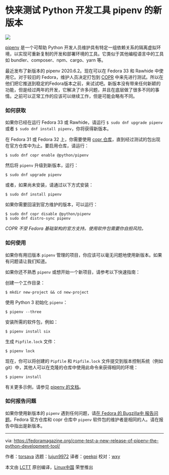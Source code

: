 [#]: collector: (lujun9972)
[#]: translator: (geekpi)
[#]: reviewer: (wxy)
[#]: publisher: ( )
[#]: url: ( )
[#]: subject: (Come test a new release of pipenv, the Python development tool)
[#]: via: (https://fedoramagazine.org/come-test-a-new-release-of-pipenv-the-python-development-tool/)
[#]: author: (torsava https://fedoramagazine.org/author/torsava/)

快来测试 Python 开发工具 pipenv 的新版本
======

![][1]

[pipenv][2] 是一个可帮助 Python 开发人员维护具有特定一组依赖关系的隔离虚拟环境，以实现可重新复制的开发和部署环境的工具。它类似于其他编程语言中的工具如 bundler、composer、npm、cargo、yarn 等。

最近发布了新版本的 pipenv 2020.6.2。现在可以在 Fedora 33 和 Rawhide 中使用它。对于较旧的 Fedora，维护人员决定打包到 [COPR][3] 中来先进行测试。所以在他们把它推送到稳定的Fedora版本之前，来试试吧。新版本没有带来任何新颖的功能，但是经过两年的开发，它解决了许多问题，并且在底层做了很多不同的事情。之前可以正常工作的应该可以继续工作，但是可能会略有不同。

### 如何获取

如果你已经在运行 Fedora 33 或 Rawhide，请运行 `$ sudo dnf upgrade pipenv` 或者 `$ sudo dnf install pipenv`，你将获得新版本。

在 Fedora 31 或 Fedora 32 上，你需要使用 [copr 仓库][3]，直到经过测试的包出现在官方仓库中为止。要启用仓库，请运行：

```
$ sudo dnf copr enable @python/pipenv
```

然后将 `pipenv` 升级到新版本，运行：

```
$ sudo dnf upgrade pipenv
```

或者，如果尚未安装，请通过以下方式安装：

```
$ sudo dnf install pipenv
```

如果你需要回滚到官方维护的版本，可以运行：

```
$ sudo dnf copr disable @python/pipenv
$ sudo dnf distro-sync pipenv
```

*COPR 不受 Fedora 基础架构的官方支持。使用软件包需要你自担风险。*

### 如何使用

如果你有用旧版本 `pipenv` 管理的项目，你应该可以毫无问题地使用新版本。如果有问题请让我们知道。

如果你还不熟悉 `pipenv` 或想开始一个新项目，请参考以下快速指南：

创建一个工作目录：

```
$ mkdir new-project && cd new-project
```

使用 Python 3 初始化 `pipenv`：

```
$ pipenv --three
```

安装所需的软件包，例如：

```
$ pipenv install six
```

生成 `Pipfile.lock` 文件：

```
$ pipenv lock
```

现在，你可以将创建的 `Pipfile` 和 `Pipfile.lock` 文件提交到版本控制系统（例如 git）中，其他人可以在克隆的仓库中使用此命令来获得相同的环境：

```
$ pipenv install
```

有关更多示例，请参见 [pipenv 的文档][4]。

### 如何报告问题

如果你使用新版本的 `pipenv` 遇到任何问题，请[在 Fedora 的 Bugzilla中 报告问题][5]。Fedora 官方仓库和 copr 仓库中 `pipenv` 软件包的维护者是相同的人。请在报告中指出是新版本。

--------------------------------------------------------------------------------

via: https://fedoramagazine.org/come-test-a-new-release-of-pipenv-the-python-development-tool/

作者：[torsava][a]
选题：[lujun9972][b]
译者：[geekpi](https://github.com/geekpi)
校对：[wxy](https://github.com/wxy)

本文由 [LCTT](https://github.com/LCTT/TranslateProject) 原创编译，[Linux中国](https://linux.cn/) 荣誉推出

[a]: https://fedoramagazine.org/author/torsava/
[b]: https://github.com/lujun9972
[1]: https://fedoramagazine.org/wp-content/uploads/2018/06/pipenv-install-816x345.jpg
[2]: https://github.com/pypa/pipenv
[3]: https://copr.fedorainfracloud.org/coprs/g/python/pipenv/
[4]: https://pipenv.pypa.io/en/latest/install/
[5]: https://bugzilla.redhat.com/enter_bug.cgi?product=Fedora&component=pipenv
